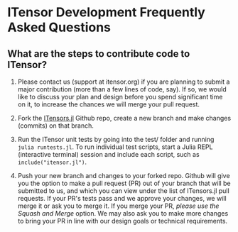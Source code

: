 # ITensor Development Frequently Asked Questions

## What are the steps to contribute code to ITensor?

1. Please contact us (support at itensor.org) if you are
   planning to submit a major
   contribution (more than a few lines of code, say).
   If so, we would like to discuss your plan and design
   before you spend significant time on it, to increase
   the chances we will merge your pull request.

2. Fork the [ITensors.jl](https://github.com/ITensor/ITensors.jl) Github repo,
   create a new branch and make changes (commits) on that branch.

3. Run the ITensor unit tests by going into the test/ folder and running
   `julia runtests.jl`. To run individual test scripts, start a Julia
   REPL (interactive terminal) session and include each script, such as
   `include("itensor.jl")`.

3. Push your new branch and changes to your forked repo.
   Github will give you the option to make a
   pull request (PR) out of your branch that will be submitted to us, and which
   you can view under the list of ITensors.jl pull requests.
   If your PR's tests pass and we approve your changes, we will merge it or
   ask you to merge it. If you merge your PR, _please use the Squash and Merge_ option.
   We may also ask you to make more changes to bring your PR in line with our
   design goals or technical requirements.


